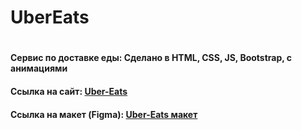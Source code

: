 # UberEats
# <h4 align="left">Сервис по доставке еды: Сделано в HTML, CSS, JS, Bootstrap, с анимациями</h4>

<h4 align="left">Cсылка на сайт: <a href="https://tolebijaksybai.github.io/uberEate/" target="_blank">Uber-Eats</a></h4>

<h4 align="left">Ссылка на макет (Figma): <a href="https://www.figma.com/file/Wacv2T88LIY5V3wZxLeuVB/Uber-Eats-(Copy)?node-id=0%3A1&viewport=122%2C273%2C0.07281337678432465" target="_blank">Uber-Eats макет</a></h4>
